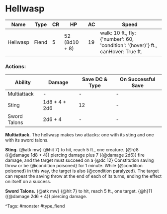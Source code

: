 # Hellwasp

| Name | Type | CR | HP | AC | Speed |
|------|------|----|----|----|-------|
| Hellwasp | Fiend | 5 | 52 (8d10 + 8) | 19 | walk: 10 ft., fly: {'number': 60, 'condition': '(hover)'} ft., canHover: True ft. |

### Actions:

| Ability | Damage | Save DC & Type | On Successful Save |
|---------|--------|----------------|--------------------|
| Multiattack | - | - | - |
| Sting | 1d8 + 4 + 2d6 | 12 | - |
| Sword Talons | 2d6 + 4 | - | - |


**Multiattack.** The hellwasp makes two attacks: one with its sting and one with its sword talons.

**Sting.** {@atk mw} {@hit 7} to hit, reach 5 ft., one creature. {@h}8 ({@damage 1d8 + 4}) piercing damage plus 7 ({@damage 2d6}) fire damage, and the target must succeed on a {@dc 12} Constitution saving throw or be {@condition poisoned} for 1 minute. While {@condition poisoned} in this way, the target is also {@condition paralyzed}. The target can repeat the saving throw at the end of each of its turns, ending the effect on itself on a success.

**Sword Talons.** {@atk mw} {@hit 7} to hit, reach 5 ft., one target. {@h}11 ({@damage 2d6 + 4}) piercing damage.

^Tags: #monster #type_fiend